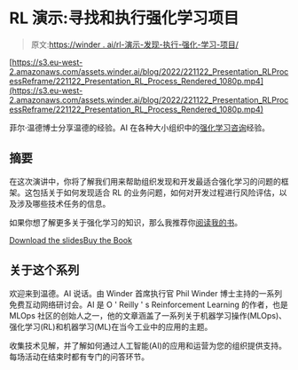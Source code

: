 # RL 演示:寻找和执行强化学习项目

> 原文:[https://winder . ai/rl-演示-发现-执行-强化-学习-项目/](https://winder.ai/rl-presentation-finding-and-executing-reinforcement-learning-projects/)

[https://s3.eu-west-2.amazonaws.com/assets.winder.ai/blog/2022/221122_Presentation_RLProcessReframe/221122_Presentation_RL_Process_Rendered_1080p.mp4](https://s3.eu-west-2.amazonaws.com/assets.winder.ai/blog/2022/221122_Presentation_RLProcessReframe/221122_Presentation_RL_Process_Rendered_1080p.mp4)

菲尔·温德博士分享温德的经验。AI 在各种大小组织中的[强化学习咨询](https://winder.ai/services/reinforcement-learning/reinforcement-learning-consulting/)经验。

## 摘要

在这次演讲中，你将了解我们用来帮助组织发现和开发最适合强化学习的问题的框架。这包括关于如何发现适合 RL 的业务问题，如何对开发过程进行风险评估，以及涉及哪些技术任务的信息。

如果你想了解更多关于强化学习的知识，那么我推荐你[阅读我的书](https://rl-book.com)。

[Download the slides](https://s3.eu-west-2.amazonaws.com/assets.winder.ai/blog/2022/221122_Presentation_RLProcessReframe/221122_Presentation_RL_ReFrame.pdf)[Buy the Book](https://rl-book.com)

## 关于这个系列

欢迎来到温德。AI 说话。由 Winder 首席执行官 Phil Winder 博士主持的一系列免费互动网络研讨会。AI 是 O ' Reilly ' s Reinforcement Learning 的作者，也是 MLOps 社区的创始人之一，他的文章涵盖了一系列关于机器学习操作(MLOps)、强化学习(RL)和机器学习(ML)在当今工业中的应用的主题。

收集技术见解，并了解如何通过人工智能(AI)的应用和运营为您的组织提供支持。每场活动在结束时都有专门的问答环节。